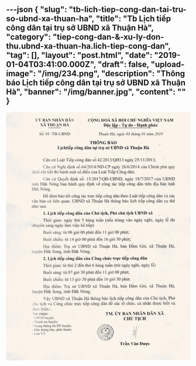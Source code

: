 ---json
{
    "slug": "tb-lich-tiep-cong-dan-tai-tru-so-ubnd-xa-thuan-ha",
    "title": "Tb Lịch tiếp công dân tại trụ sở UBND xã Thuận Hà",
    "category": "tiep-cong-dan-&-xu-ly-don-thu.ubnd-xa-thuan-ha.lich-tiep-cong-dan",
    "tag": [],
    "layout": "post.html",
    "date": "2019-01-04T03:41:00.000Z",
    "draft": false,
    "upload-image": "/img/234.png",
    "description": "Thông báo Lịch tiếp công dân tại trụ sở UBND xã Thuận Hà",
    "banner": "/img/banner.jpg",
    "__content__": ""
}
---
<p><img alt="" src="/img/234.png" /></p>
